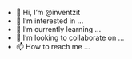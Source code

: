- 👋 Hi, I’m @inventzit
- 👀 I’m interested in ...
- 🌱 I’m currently learning ...
- 💞️ I’m looking to collaborate on ...
- 📫 How to reach me ...

<!---
inventzit
Statistical, DeFi and CeFi Arbitrage
Machine Learning
Backtesting
skype
--->

